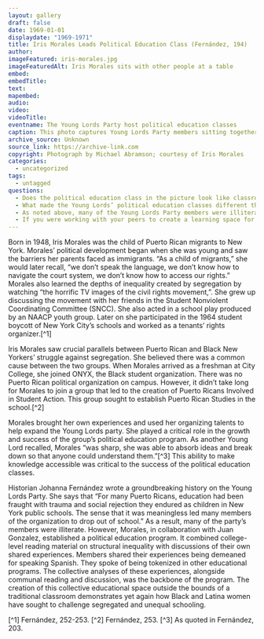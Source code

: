 ```yaml
---
layout: gallery
draft: false
date: 1969-01-01
displaydate: "1969-1971"
title: Iris Morales Leads Political Education Class (Fernández, 194)
author: 
imageFeatured: iris-morales.jpg
imageFeaturedAlt: Iris Morales sits with other people at a table
embed: 
embedTitle: 
text: 
mapembed: 
audio:
video: 
videoTitle: 
eventname: The Young Lords Party host political education classes
caption: This photo captures Young Lords Party members sitting together in a circle during a political education class. Iris Morales (seated at the head of the table) leads the group discussion about that week’s assigned texts. 
archive_source: Unknown
source_link: https://archive-link.com
copyright: Photograph by Michael Abramson; courtesy of Iris Morales
categories:
  - uncategorized
tags:
  - untagged
questions:
  - Does the political education class in the picture look like classrooms in your school? What’s similar? What’s different?
  - What made the Young Lords’ political education classes different than traditional schoolrooms? Why might that have been effective?
  - As noted above, many of the Young Lords Party members were illiterate, what resources did the party provide to its members so they could meaningfully participate in these political education classes? How might the centering of learner needs like this impacted the party?
  - If you were working with your peers to create a learning space for one another, what would it look like?
---
```


Born in 1948, Iris Morales was the child of Puerto Rican migrants to New York. Morales’ political development began when she was young and saw the barriers her parents faced as immigrants. “As a child of migrants,” she would later recall, “we don’t speak the language, we don’t know how to navigate the court system, we don’t know how to access our rights.” Morales also learned the depths of inequality created by segregation by watching “the horrific TV images of the civil rights movement,”. She grew up discussing the movement with her friends in the Student Nonviolent Coordinating Committee (SNCC). She also acted in a school play produced by an NAACP youth group. Later on she participated in the 1964 student boycott of New York City’s schools and worked as a tenants’ rights organizer.[^1]
 
Iris Morales saw crucial parallels between Puerto Rican and Black New Yorkers’ struggle against segregation. She believed there was a common cause between the two groups. When Morales arrived as a freshman at City College, she joined ONYX, the Black student organization. There was no Puerto Rican political organization on campus. However, it didn’t take long for Morales to join a group that led to the creation of Puerto Ricans Involved in Student Action.  This group sought to establish Puerto Rican Studies in the school.[^2]
 
Morales brought her own experiences and used her organizing talents to help expand the Young Lords party. She played a critical role in the growth and success of the group’s political education program. As another Young Lord recalled, Morales “was sharp, she was able to absorb ideas and break down so that anyone could understand them.”[^3] This ability to make knowledge accessible was critical to the success of the political education classes.
 
Historian Johanna Fernández wrote a groundbreaking history on the Young Lords Party. She says that “For many Puerto Ricans, education had been fraught with trauma and social rejection they endured as children in New York public schools. The sense that it was meaningless led many members of the organization to drop out of school.” As a result, many of the party’s members were illiterate. However, Morales, in collaboration with Juan Gonzalez, established a political education program. It combined college-level reading material on structural inequality with discussions of their own shared experiences. Members shared their experiences being demeaned for speaking Spanish. They spoke of being tokenized in other educational programs. The collective analyses of these experiences, alongside communal reading and discussion, was the backbone of the program. The creation of this collective educational space outside the bounds of a traditional classroom demonstrates yet again how Black and Latina women have sought to challenge segregated and unequal schooling.

[^1] Fernández, 252-253.
[^2] Fernández, 253.
[^3] As quoted in Fernández, 203.